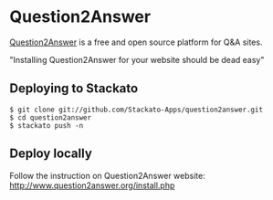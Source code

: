 # Question2Answer

[Question2Answer] is a free and open source platform for Q&A sites.

"Installing Question2Answer for your website should be dead easy"

## Deploying to Stackato

    $ git clone git://github.com/Stackato-Apps/question2answer.git
    $ cd question2answer
    $ stackato push -n

## Deploy locally

Follow the instruction on Question2Answer website: http://www.question2answer.org/install.php

[Question2Answer]: http://www.question2answer.org/
